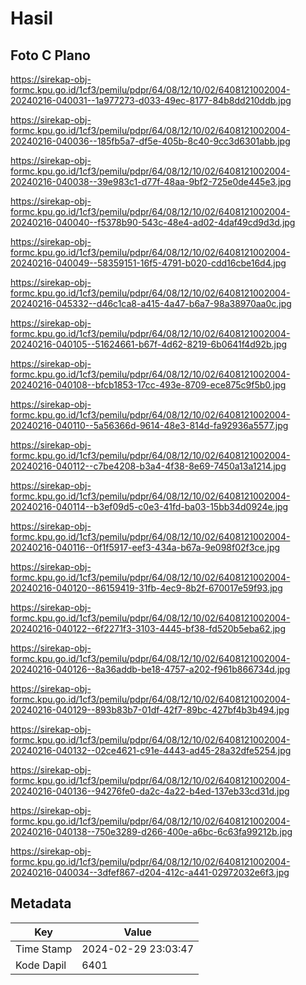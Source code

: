 # Hasil

## Foto C Plano

https://sirekap-obj-formc.kpu.go.id/1cf3/pemilu/pdpr/64/08/12/10/02/6408121002004-20240216-040031--1a977273-d033-49ec-8177-84b8dd210ddb.jpg

https://sirekap-obj-formc.kpu.go.id/1cf3/pemilu/pdpr/64/08/12/10/02/6408121002004-20240216-040036--185fb5a7-df5e-405b-8c40-9cc3d6301abb.jpg

https://sirekap-obj-formc.kpu.go.id/1cf3/pemilu/pdpr/64/08/12/10/02/6408121002004-20240216-040038--39e983c1-d77f-48aa-9bf2-725e0de445e3.jpg

https://sirekap-obj-formc.kpu.go.id/1cf3/pemilu/pdpr/64/08/12/10/02/6408121002004-20240216-040040--f5378b90-543c-48e4-ad02-4daf49cd9d3d.jpg

https://sirekap-obj-formc.kpu.go.id/1cf3/pemilu/pdpr/64/08/12/10/02/6408121002004-20240216-040049--58359151-16f5-4791-b020-cdd16cbe16d4.jpg

https://sirekap-obj-formc.kpu.go.id/1cf3/pemilu/pdpr/64/08/12/10/02/6408121002004-20240216-045332--d46c1ca8-a415-4a47-b6a7-98a38970aa0c.jpg

https://sirekap-obj-formc.kpu.go.id/1cf3/pemilu/pdpr/64/08/12/10/02/6408121002004-20240216-040105--51624661-b67f-4d62-8219-6b0641f4d92b.jpg

https://sirekap-obj-formc.kpu.go.id/1cf3/pemilu/pdpr/64/08/12/10/02/6408121002004-20240216-040108--bfcb1853-17cc-493e-8709-ece875c9f5b0.jpg

https://sirekap-obj-formc.kpu.go.id/1cf3/pemilu/pdpr/64/08/12/10/02/6408121002004-20240216-040110--5a56366d-9614-48e3-814d-fa92936a5577.jpg

https://sirekap-obj-formc.kpu.go.id/1cf3/pemilu/pdpr/64/08/12/10/02/6408121002004-20240216-040112--c7be4208-b3a4-4f38-8e69-7450a13a1214.jpg

https://sirekap-obj-formc.kpu.go.id/1cf3/pemilu/pdpr/64/08/12/10/02/6408121002004-20240216-040114--b3ef09d5-c0e3-41fd-ba03-15bb34d0924e.jpg

https://sirekap-obj-formc.kpu.go.id/1cf3/pemilu/pdpr/64/08/12/10/02/6408121002004-20240216-040116--0f1f5917-eef3-434a-b67a-9e098f02f3ce.jpg

https://sirekap-obj-formc.kpu.go.id/1cf3/pemilu/pdpr/64/08/12/10/02/6408121002004-20240216-040120--86159419-31fb-4ec9-8b2f-670017e59f93.jpg

https://sirekap-obj-formc.kpu.go.id/1cf3/pemilu/pdpr/64/08/12/10/02/6408121002004-20240216-040122--6f2271f3-3103-4445-bf38-fd520b5eba62.jpg

https://sirekap-obj-formc.kpu.go.id/1cf3/pemilu/pdpr/64/08/12/10/02/6408121002004-20240216-040126--8a36addb-be18-4757-a202-f961b866734d.jpg

https://sirekap-obj-formc.kpu.go.id/1cf3/pemilu/pdpr/64/08/12/10/02/6408121002004-20240216-040129--893b83b7-01df-42f7-89bc-427bf4b3b494.jpg

https://sirekap-obj-formc.kpu.go.id/1cf3/pemilu/pdpr/64/08/12/10/02/6408121002004-20240216-040132--02ce4621-c91e-4443-ad45-28a32dfe5254.jpg

https://sirekap-obj-formc.kpu.go.id/1cf3/pemilu/pdpr/64/08/12/10/02/6408121002004-20240216-040136--94276fe0-da2c-4a22-b4ed-137eb33cd31d.jpg

https://sirekap-obj-formc.kpu.go.id/1cf3/pemilu/pdpr/64/08/12/10/02/6408121002004-20240216-040138--750e3289-d266-400e-a6bc-6c63fa99212b.jpg

https://sirekap-obj-formc.kpu.go.id/1cf3/pemilu/pdpr/64/08/12/10/02/6408121002004-20240216-040034--3dfef867-d204-412c-a441-02972032e6f3.jpg


## Metadata

| Key        | Value               |
| ---------- | ------------------- |
| Time Stamp | 2024-02-29 23:03:47 |
| Kode Dapil | 6401                |



